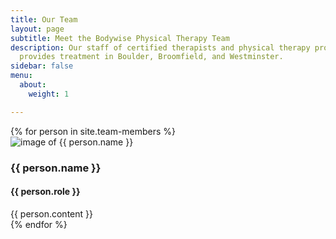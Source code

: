 ```yaml
---
title: Our Team
layout: page
subtitle: Meet the Bodywise Physical Therapy Team
description: Our staff of certified therapists and physical therapy professionals
  provides treatment in Boulder, Broomfield, and Westminster.
sidebar: false
menu:
  about:
    weight: 1

---
```

<div id="team-members">
  {% for person in site.team-members %}
  <div class="member-info">
    <img class="member-img" src="{{ person.image }}" title="{{ person.name }} | Bodywise Physical Therapy" alt="image of {{ person.name }}">
    <h3 class="member-name">{{ person.name }}</h3>
    <h4 class="member-role">{{ person.role }}</h4>
    <div class="member-bio">{{ person.content }}</div>
  </div>
  {% endfor %}
</div>